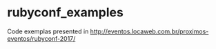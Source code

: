 # rubyconf_examples
Code exemplas presented in http://eventos.locaweb.com.br/proximos-eventos/rubyconf-2017/
